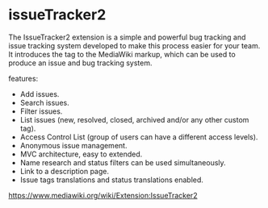 # issueTracker2
The IssueTracker2 extension is a simple and powerful bug tracking and issue tracking system developed to make this process easier for your team. It introduces the tag to the MediaWiki markup, which can be used to produce an issue and bug tracking system.

features:
- Add issues.
- Search issues.
- Filter issues.
- List issues (new, resolved, closed, archived and/or any other custom tag).
- Access Control List (group of users can have a different access levels).
- Anonymous issue management.
- MVC architecture, easy to extended.
- Name research and status filters can be used simultaneously.
- Link to a description page.
- Issue tags translations and status translations enabled.





https://www.mediawiki.org/wiki/Extension:IssueTracker2
